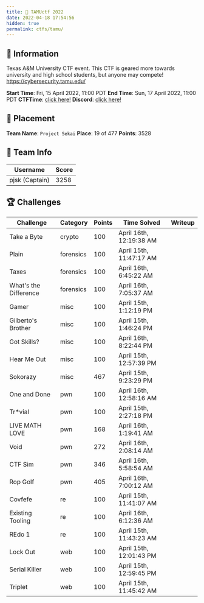 ```yaml
---
title: 🤠 TAMUctf 2022
date: 2022-04-18 17:54:56
hidden: true
permalink: ctfs/tamu/
---
```

## 📜 Information

Texas A&M University CTF event.
This CTF is geared more towards university and high school students, but anyone may compete!
<https://cybersecurity.tamu.edu/>

**Start Time**: Fri, 15 April 2022, 11:00 PDT
**End Time**: Sun, 17 April 2022, 11:00 PDT
**CTFTime**: [click here!](https://ctftime.org/event/1557)
**Discord**: [click here!](https://discord.gg/8DFfzbnj)

## 🥇 Placement

**Team Name**: `Project Sekai`
**Place**: 19 of 477
**Points**: 3528

## 👥 Team Info

| Username       | Score |
| -------------- | ----- |
| pjsk (Captain) | 3258  |

## 🏆 Challenges

| Challenge             | Category  | Points | Time Solved             | Writeup |
| --------------------- | --------- | ------ | ----------------------- | ------- |
| Take a Byte           | crypto    | 100    | April 16th, 12:19:38 AM |         |
| Plain                 | forensics | 100    | April 15th, 11:47:17 AM |         |
| Taxes                 | forensics | 100    | April 16th, 6:45:22 AM  |         |
| What's the Difference | forensics | 100    | April 16th, 7:05:37 AM  |         |
| Gamer                 | misc      | 100    | April 15th, 1:12:19 PM  |         |
| Gilberto's Brother    | misc      | 100    | April 15th, 1:46:24 PM  |         |
| Got Skills?           | misc      | 100    | April 16th, 8:22:44 PM  |         |
| Hear Me Out           | misc      | 100    | April 15th, 12:57:39 PM |         |
| Sokorazy              | misc      | 467    | April 15th, 9:23:29 PM  |         |
| One and Done          | pwn       | 100    | April 16th, 12:58:16 AM |         |
| Tr\*vial              | pwn       | 100    | April 15th, 2:27:18 PM  |         |
| LIVE MATH LOVE        | pwn       | 168    | April 16th, 1:19:41 AM  |         |
| Void                  | pwn       | 272    | April 16th, 2:08:14 AM  |         |
| CTF Sim               | pwn       | 346    | April 16th, 5:58:54 AM  |         |
| Rop Golf              | pwn       | 405    | April 16th, 7:00:12 AM  |         |
| Covfefe               | re        | 100    | April 15th, 11:41:07 AM |         |
| Existing Tooling      | re        | 100    | April 16th, 6:12:36 AM  |         |
| REdo 1                | re        | 100    | April 15th, 11:43:23 AM |         |
| Lock Out              | web       | 100    | April 15th, 12:01:43 PM |         |
| Serial Killer         | web       | 100    | April 15th, 12:59:45 PM |         |
| Triplet               | web       | 100    | April 15th, 11:45:42 AM |         |
